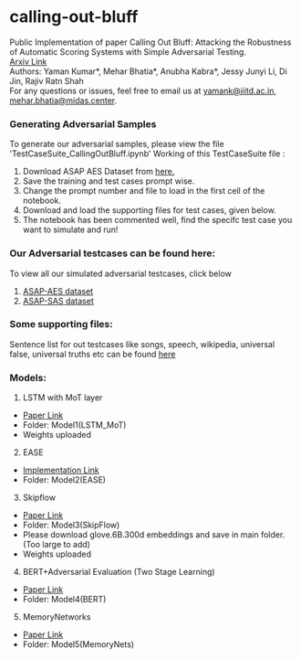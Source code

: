 # calling-out-bluff

Public Implementation of paper Calling Out Bluff: Attacking the Robustness of Automatic Scoring Systems with Simple Adversarial Testing. </br>
[Arxiv Link](http://arxiv.org/abs/2007.06796) </br>
Authors:
Yaman Kumar*, Mehar Bhatia*, Anubha Kabra*, Jessy Junyi Li, Di Jin, Rajiv Ratn Shah
</br>
For any questions or issues, feel free to email us at [yamank@iiitd.ac.in](mailto:yamank@iiitd.ac.in), [mehar.bhatia@midas.center](mailto:mehar.bhatia@midas.center).

### Generating Adversarial Samples ###
To generate our adversarial samples, please view the file 'TestCaseSuite_CallingOutBluff.ipynb'
Working of this TestCaseSuite file :
1. Download ASAP AES Dataset from [here.](https://www.kaggle.com/c/asap-aes)
2. Save the training and test cases prompt wise.
3. Change the prompt number and file to load in the first cell of the notebook.
4. Download and load the supporting files for test cases, given below.
5. The notebook has been commented well, find the specifc test case you want to simulate and run!

### Our Adversarial testcases can be found here:
To view all our simulated adversarial testcases, click below
1. [ASAP-AES dataset](https://drive.google.com/open?id=1CIEpiDmzLmJ6LMCVSOmCKw_eOg4ocuS4)
2. [ASAP-SAS dataset](https://drive.google.com/drive/folders/1oWP31zo02009skA24nC10tYlCGWqOAOx)

### Some supporting files:
Sentence list for out testcases like songs, speech, wikipedia, universal false, universal truths etc can be found [here](https://drive.google.com/open?id=1hYQ-GtuQVcMYIeGcvBCTB6wXUHxOC1aY)

### Models: 

1. LSTM with MoT layer 
  * [Paper Link](https://www.aclweb.org/anthology/D16-1193/)
  * Folder: Model1(LSTM_MoT)
  * Weights uploaded


2. EASE
  * [Implementation Link](https://github.com/edx/ease/)
  * Folder: Model2(EASE)

3. Skipflow
  * [Paper Link](https://arxiv.org/abs/1711.04981)
  * Folder: Model3(SkipFlow)
  * Please download glove.6B.300d embeddings and save in main folder. (Too large to add)
  * Weights uploaded

4. BERT+Adversarial Evaluation (Two Stage Learning)
  * [Paper Link](https://arxiv.org/abs/1901.07744)
  * Folder: Model4(BERT)

5. MemoryNetworks
  * [Paper Link](https://par.nsf.gov/servlets/purl/10060135)
  * Folder: Model5(MemoryNets)
